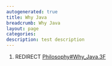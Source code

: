 ```yaml
---
autogenerated: true
title: Why Java
breadcrumb: Why Java
layout: page
categories: 
description: test description
---
```


1.  REDIRECT [Philosophy\#Why\_Java.3F](Philosophy#Why_Java.3F )

